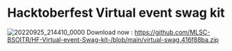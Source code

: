 # Hacktoberfest Virtual event swag kit 
![20220925_214410_0000]()
Download now : https://github.com/MLSC-BSOITR/HF-Virtual-event-Swag-kit-/blob/main/virtual-swag.416f88ba.zip

